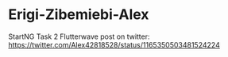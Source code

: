 # Erigi-Zibemiebi-Alex
StartNG Task 2
Flutterwave post on twitter: https://twitter.com/Alex42818528/status/1165350503481524224

